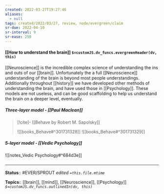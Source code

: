 ```yaml
---
created: 2022-03-27T19:27:46 
aliases:
  - null
tags: created/2022/03/27, review, node/evergreen/claim
sr-due: 2022-04-10
sr-interval: 9
sr-ease: 250
---
```


#### [[How to understand the brain]] `$=customJS.dv_funcs.evergreenHeader(dv, this)`

[[Neuroscience]] is the incredible complex science of understanding the ins and outs of our [[brain]]. Unfortunately the a full [[Neuroscience]] understanding of the brain is beyond most people understandings. Additionally throughout [[history]] we have developed other methods of understanding the brain, and have used those in [[Psychology]].
These models are not useless, and can be good scaffolding to help us understand the brain on a deeper level, eventually.

##### Three-layer model - [[Paul Maclean]]

> [!cite]- [[Behave by Robert M. Sapolsky]]
> 
> ![[books_Behave#^301731328]]
> ![[books_Behave#^301731329]]

##### 5-layer model - [[Vedic Psychology]]

![[notes_Vedic Psychology#^684d3e]]



### <hr class="footnote"/>

**Status**:: #EVER/SPROUT
*edited `=this.file.mtime`*

**Topics**:: [[brain]], [[mind]], [[Neuroscience]], [[Psychology]]
*`$=customJS.dv_funcs.outlinedIn(dv, this)`*
